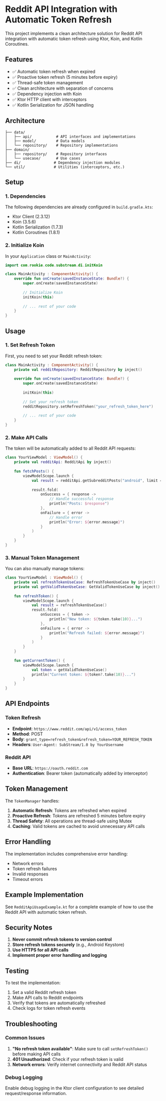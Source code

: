 # Reddit API Integration with Automatic Token Refresh

This project implements a clean architecture solution for Reddit API integration with automatic token refresh using Ktor, Koin, and Kotlin Coroutines.

## Features

- ✅ Automatic token refresh when expired
- ✅ Proactive token refresh (5 minutes before expiry)
- ✅ Thread-safe token management
- ✅ Clean architecture with separation of concerns
- ✅ Dependency injection with Koin
- ✅ Ktor HTTP client with interceptors
- ✅ Kotlin Serialization for JSON handling

## Architecture

```
├── data/
│   ├── api/           # API interfaces and implementations
│   ├── model/         # Data models
│   └── repository/    # Repository implementations
├── domain/
│   ├── repository/    # Repository interfaces
│   └── usecase/       # Use cases
├── di/               # Dependency injection modules
└── util/             # Utilities (interceptors, etc.)
```

## Setup

### 1. Dependencies

The following dependencies are already configured in `build.gradle.kts`:

- Ktor Client (2.3.12)
- Koin (3.5.6)
- Kotlin Serialization (1.7.3)
- Kotlin Coroutines (1.8.1)

### 2. Initialize Koin

In your `Application` class or `MainActivity`:

```kotlin
import com.rookie.code.substream.di.initKoin

class MainActivity : ComponentActivity() {
    override fun onCreate(savedInstanceState: Bundle?) {
        super.onCreate(savedInstanceState)
        
        // Initialize Koin
        initKoin(this)
        
        // ... rest of your code
    }
}
```

## Usage

### 1. Set Refresh Token

First, you need to set your Reddit refresh token:

```kotlin
class MainActivity : ComponentActivity() {
    private val redditRepository: RedditRepository by inject()
    
    override fun onCreate(savedInstanceState: Bundle?) {
        super.onCreate(savedInstanceState)
        
        initKoin(this)
        
        // Set your refresh token
        redditRepository.setRefreshToken("your_refresh_token_here")
        
        // ... rest of your code
    }
}
```

### 2. Make API Calls

The token will be automatically added to all Reddit API requests:

```kotlin
class YourViewModel : ViewModel() {
    private val redditApi: RedditApi by inject()
    
    fun fetchPosts() {
        viewModelScope.launch {
            val result = redditApi.getSubredditPosts("android", limit = 25)
            
            result.fold(
                onSuccess = { response ->
                    // Handle successful response
                    println("Posts: $response")
                },
                onFailure = { error ->
                    // Handle error
                    println("Error: ${error.message}")
                }
            )
        }
    }
}
```

### 3. Manual Token Management

You can also manually manage tokens:

```kotlin
class YourViewModel : ViewModel() {
    private val refreshTokenUseCase: RefreshTokenUseCase by inject()
    private val getValidTokenUseCase: GetValidTokenUseCase by inject()
    
    fun refreshToken() {
        viewModelScope.launch {
            val result = refreshTokenUseCase()
            result.fold(
                onSuccess = { token ->
                    println("New token: ${token.take(10)}...")
                },
                onFailure = { error ->
                    println("Refresh failed: ${error.message}")
                }
            )
        }
    }
    
    fun getCurrentToken() {
        viewModelScope.launch {
            val token = getValidTokenUseCase()
            println("Current token: ${token?.take(10)}...")
        }
    }
}
```

## API Endpoints

### Token Refresh

- **Endpoint**: `https://www.reddit.com/api/v1/access_token`
- **Method**: POST
- **Body**: `grant_type=refresh_token&refresh_token=YOUR_REFRESH_TOKEN`
- **Headers**: `User-Agent: SubStream/1.0 by YourUsername`

### Reddit API

- **Base URL**: `https://oauth.reddit.com`
- **Authentication**: Bearer token (automatically added by interceptor)

## Token Management

The `TokenManager` handles:

1. **Automatic Refresh**: Tokens are refreshed when expired
2. **Proactive Refresh**: Tokens are refreshed 5 minutes before expiry
3. **Thread Safety**: All operations are thread-safe using Mutex
4. **Caching**: Valid tokens are cached to avoid unnecessary API calls

## Error Handling

The implementation includes comprehensive error handling:

- Network errors
- Token refresh failures
- Invalid responses
- Timeout errors

## Example Implementation

See `RedditApiUsageExample.kt` for a complete example of how to use the Reddit API with automatic token refresh.

## Security Notes

1. **Never commit refresh tokens to version control**
2. **Store refresh tokens securely** (e.g., Android Keystore)
3. **Use HTTPS for all API calls**
4. **Implement proper error handling and logging**

## Testing

To test the implementation:

1. Set a valid Reddit refresh token
2. Make API calls to Reddit endpoints
3. Verify that tokens are automatically refreshed
4. Check logs for token refresh events

## Troubleshooting

### Common Issues

1. **"No refresh token available"**: Make sure to call `setRefreshToken()` before making API calls
2. **401 Unauthorized**: Check if your refresh token is valid
3. **Network errors**: Verify internet connectivity and Reddit API status

### Debug Logging

Enable debug logging in the Ktor client configuration to see detailed request/response information.
